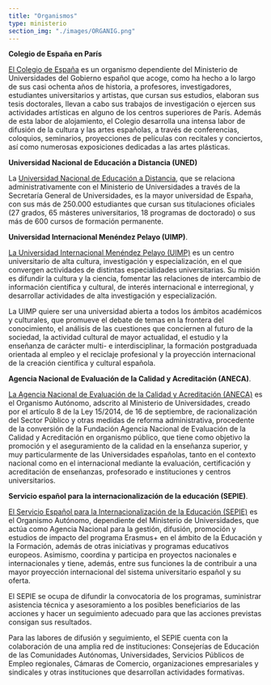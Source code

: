 ```yaml
---
title: "Organismos"
type: ministerio
section_img: "./images/ORGANIG.png"
---
```

**Colegio de España en París**

[El Colegio de España](https://www.colesp.org/index.php/es/) es un organismo dependiente del Ministerio de Universidades del Gobierno español que acoge, como ha hecho a lo largo de sus casi ochenta años de historia, a profesores, investigadores, estudiantes universitarios y artistas, que cursan sus estudios, elaboran sus tesis doctorales, llevan a cabo sus trabajos de investigación o ejercen sus actividades artísticas en alguno de los centros superiores de París. Además de esta labor de alojamiento, el Colegio desarrolla una intensa labor de difusión de la cultura y las artes españolas, a través de conferencias, coloquios, seminarios, proyecciones de películas con recitales y conciertos, así como numerosas exposiciones dedicadas a las artes plásticas.

**Universidad Nacional de Educación a Distancia (UNED)**
 
La [Universidad Nacional de Educación a Distancia](https://eur02.safelinks.protection.outlook.com/?url=https%3A%2F%2Fwww.uned.es%2Funiversidad%2Finicio%2Finstitucional.html&data=04%7C01%7C%7Ca02cbe1f5b6f4d813f9608d9d1ef3158%7Ce6924eed0abe48d18fc478c05a5b9f3b%7C0%7C0%7C637771647514544579%7CUnknown%7CTWFpbGZsb3d8eyJWIjoiMC4wLjAwMDAiLCJQIjoiV2luMzIiLCJBTiI6Ik1haWwiLCJXVCI6Mn0%3D%7C3000&sdata=eyLaKDQ%2FfNLaLU1TCJY5Qlz6Iw8b3qOssaVSPapuvOo%3D&reserved=0), que se relaciona administrativamente con el Ministerio de Universidades a través de la Secretaría General de Universidades, es la mayor universidad de España, con sus más de 250.000 estudiantes que cursan sus titulaciones oficiales (27 grados, 65 másteres universitarios, 18 programas de doctorado) o sus más de 600 cursos de formación permanente.

**Universidad Internacional Menéndez Pelayo (UIMP)**.  

[La Universidad Internacional Menéndez Pelayo (UIMP)](http://www.uimp.es/) es un centro universitario de alta cultura, investigación y especialización, en el que convergen actividades de distintas especialidades universitarias. Su misión es difundir la cultura y la ciencia, fomentar las relaciones de intercambio de información científica y cultural, de interés internacional e interregional, y desarrollar actividades de alta investigación y especialización.



La UIMP quiere ser una universidad abierta a todos los ámbitos académicos y culturales, que promueve el debate de temas en la frontera del conocimiento, el análisis de las cuestiones que conciernen al futuro de la sociedad, la actividad cultural de mayor actualidad, el estudio y la enseñanza de carácter multi- e interdisciplinar, la formación postgraduada orientada al empleo y el reciclaje profesional y la proyección internacional de la creación científica y cultural española.




**Agencia Nacional de Evaluación de la Calidad y Acreditación (ANECA)**.  

[La Agencia Nacional de Evaluación de la Calidad y Acreditación (ANECA)](http://www.aneca.es/) es el Organismo Autónomo, adscrito al Ministerio de Universidades, creado por el artículo 8 de la Ley 15/2014, de 16 de septiembre, de racionalización del Sector Público y otras medidas de reforma administrativa, procedente de la conversión de la Fundación Agencia Nacional de Evaluación de la Calidad y Acreditación en organismo público, que tiene como objetivo la promoción y el aseguramiento de la calidad en la enseñanza superior, y muy particularmente de las Universidades españolas, tanto en el contexto nacional como en el internacional mediante la evaluación, certificación y acreditación de enseñanzas, profesorado e instituciones y centros universitarios.




**Servicio español para la internacionalización de la educación (SEPIE)**.  

[El Servicio Español para la Internacionalización de la Educación (SEPIE)](http://sepie.es/index.html) es el Organismo Autónomo, dependiente del Ministerio de Universidades, que actúa como Agencia Nacional para la gestión, difusión, promoción y estudios de impacto del programa Erasmus+ en el ámbito de la Educación y la Formación, además de otras iniciativas y programas educativos europeos. Asimismo, coordina y participa en proyectos nacionales e internacionales y tiene, además, entre sus funciones la de contribuir a una mayor proyección internacional del sistema universitario español y su oferta.



El SEPIE se ocupa de difundir la convocatoria de los programas, suministrar asistencia técnica y asesoramiento a los posibles beneficiarios de las acciones y hacer un seguimiento adecuado para que las acciones previstas consigan sus resultados.



Para las labores de difusión y seguimiento, el SEPIE cuenta con la colaboración de una amplia red de instituciones: Consejerías de Educación de las Comunidades Autónomas, Universidades, Servicios Públicos de Empleo regionales, Cámaras de Comercio, organizaciones empresariales y sindicales y otras instituciones que desarrollan actividades formativas.
